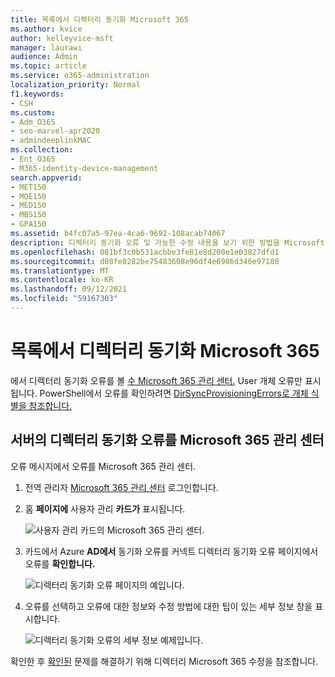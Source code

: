 ```yaml
---
title: 목록에서 디렉터리 동기화 Microsoft 365
ms.author: kvice
author: kelleyvice-msft
manager: laurawi
audience: Admin
ms.topic: article
ms.service: o365-administration
localization_priority: Normal
f1.keywords:
- CSH
ms.custom:
- Adm_O365
- seo-marvel-apr2020
- admindeeplinkMAC
ms.collection:
- Ent_O365
- M365-identity-device-management
search.appverid:
- MET150
- MOE150
- MED150
- MBS150
- GPA150
ms.assetid: b4fc07a5-97ea-4ca6-9692-108acab74067
description: 디렉터리 동기화 오류 및 가능한 수정 내용을 보기 위한 방법을 Microsoft 365 관리 센터.
ms.openlocfilehash: 081bf3c0b531acbbe3fe81e8d200e1e03827dfd1
ms.sourcegitcommit: d08fe0282be75483608e96df4e6986d346e97180
ms.translationtype: MT
ms.contentlocale: ko-KR
ms.lasthandoff: 09/12/2021
ms.locfileid: "59167303"
---
```

# <a name="view-directory-synchronization-errors-in-microsoft-365"></a>목록에서 디렉터리 동기화 Microsoft 365

에서 디렉터리 동기화 오류를 볼 <a href="https://go.microsoft.com/fwlink/p/?linkid=2024339" target="_blank">수 Microsoft 365 관리 센터.</a> User 개체 오류만 표시됩니다. PowerShell에서 오류를 확인하려면 [DirSyncProvisioningErrors로 개체 식별을 참조합니다.](/azure/active-directory/hybrid/how-to-connect-syncservice-duplicate-attribute-resiliency)

## <a name="view-directory-synchronization-errors-in-the-microsoft-365-admin-center"></a>서버의 디렉터리 동기화 오류를 Microsoft 365 관리 센터

오류 메시지에서 오류를 Microsoft 365 관리 센터.
  
1. 전역 관리자 [Microsoft 365 관리 센터](https://admin.microsoft.com) 로그인합니다. 
    
2. 홈 **페이지에** 사용자 관리 **카드가** 표시됩니다. 
    
    ![사용자 관리 카드의 Microsoft 365 관리 센터.](../media/060006e9-de61-49d5-8979-e77cda198e71.png)
  
3. 카드에서 Azure  **AD에서** 동기화 오류를 커넥트 디렉터리 동기화 오류 페이지에서 오류를 **확인합니다.**   
    
    ![디렉터리 동기화 오류 페이지의 예입니다.](../media/882094a3-80d3-4aae-b90b-78b27047974c.png)

4. 오류를 선택하고 오류에 대한 정보와 수정 방법에 대한 팁이 있는 세부 정보 창을 표시합니다.

   ![디렉터리 동기화 오류의 세부 정보 예제입니다.](../media/a6e302d4-6be7-4e3a-b4b5-81c5a2c02952.png)
  
확인한 후 [확인된](fix-problems-with-directory-synchronization.md) 문제를 해결하기 위해 디렉터리 Microsoft 365 수정을 참조합니다.